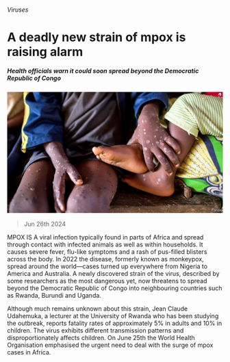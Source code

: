 ###### Viruses

# A deadly new strain of mpox is raising alarm 

##### Health officials warn it could soon spread beyond the Democratic Republic of Congo 

![image](images/20240629_STP501.jpg) 

> Jun 26th 2024 

MPOX IS A viral infection typically found in parts of Africa and spread through contact with infected animals as well as within households. It causes severe fever, flu-like symptoms and a rash of pus-filled blisters across the body. In 2022 the disease, formerly known as monkeypox, spread around the world—cases turned up everywhere from Nigeria to America and Australia. A newly discovered strain of the virus, described by some researchers as the most dangerous yet, now threatens to spread beyond the Democratic Republic of Congo into neighbouring countries such as Rwanda, Burundi and Uganda. 

Although much remains unknown about this strain, Jean Claude Udahemuka, a lecturer at the University of Rwanda who has been studying the outbreak, reports fatality rates of approximately 5% in adults and 10% in children. The virus exhibits different transmission patterns and disproportionately affects children. On June 25th the World Health Organisation emphasised the urgent need to deal with the surge of mpox cases in Africa.


